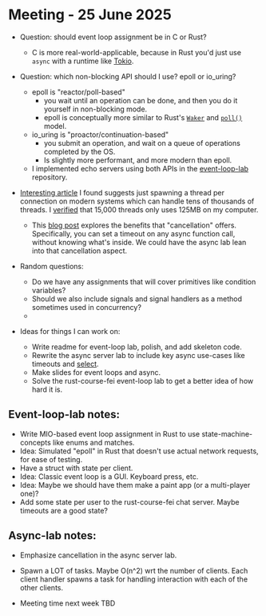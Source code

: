 # Meeting - 25 June 2025

- Question: should event loop assignment be in C or Rust?
    - C is more real-world-applicable, because in Rust you'd just use `async` with a runtime like [Tokio](https://docs.rs/tokio/).

- Question: which non-blocking API should I use? epoll or io_uring?
    - epoll is "reactor/poll-based"
        - you wait until an operation can be done, and then you do it yourself in non-blocking mode.
        - epoll is conceptually more similar to Rust's [`Waker`](https://doc.rust-lang.org/stable/std/task/struct.Waker.html) and [`poll()`](https://doc.rust-lang.org/stable/std/future/trait.Future.html#tymethod.poll) model.
    - io_uring is "proactor/continuation-based"
        - you submit an operation, and wait on a queue of operations completed by the OS.
        - Is slightly more performant, and more modern than epoll.
    - I implemented echo servers using both APIs in the [event-loop-lab](https://gitlab.cs.washington.edu/cse334/event-loop-lab) repository.
 
- [Interesting article](https://www.usenix.org/legacy/events/hotos03/tech/full_papers/vonbehren/vonbehren.pdf) I found suggests just spawning a thread per connection on modern systems which can handle tens of thousands of threads. I [verified](https://github.com/manforowicz/rust_in_cse_notes/blob/main/c_playground/thread_stress_test.c) that 15,000 threads only uses 125MB on my computer.
    - This [blog post](https://kobzol.github.io/rust/2025/01/15/async-rust-is-about-concurrency.html) explores the benefits that "cancellation" offers. Specifically, you can set a timeout on any async function call, without knowing what's inside. We could have the async lab lean into that cancellation aspect.

- Random questions:
    - Do we have any assignments that will cover primitives like condition variables?
    - Should we also include signals and signal handlers as a method sometimes used in concurrency?
    - 

- Ideas for things I can work on:
    - Write readme for event-loop lab, polish, and add skeleton code.
    - Rewrite the async server lab to include key async use-cases like timeouts and [select](https://docs.rs/tokio/latest/tokio/macro.select.html).
    - Make slides for event loops and async.
    - Solve the rust-course-fei event-loop lab to get a better idea of how hard it is.


## Event-loop-lab notes:

- Write MIO-based event loop assignment in Rust to use state-machine-concepts like enums and matches.
- Idea: Simulated "epoll" in Rust that doesn't use actual network requests, for ease of testing.
- Have a struct with state per client.
- Idea: Classic event loop is a GUI. Keyboard press, etc.
- Idea: Maybe we should have them make a paint app (or a multi-player one)?
- Add some state per user to the rust-course-fei chat server. Maybe timeouts are a good state?

## Async-lab notes:
- Emphasize cancellation in the async server lab.
- Spawn a LOT of tasks. Maybe O(n^2) wrt the number of clients. Each client handler spawns a task for handling interaction with each of the other clients.

- Meeting time next week TBD